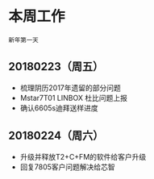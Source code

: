 # 本周工作 
`新年第一天`  
## 20180223（周五） 
- 梳理阴历2017年遗留的部分问题 
- Mstar7T01 LINBOX 杜比问题上报 
- 确认6605s迪拜送样进度

## 20180224（周六） 
- 升级并释放T2+C+FM的软件给客户升级  
- 回复7805客户问题解决给芯智 
